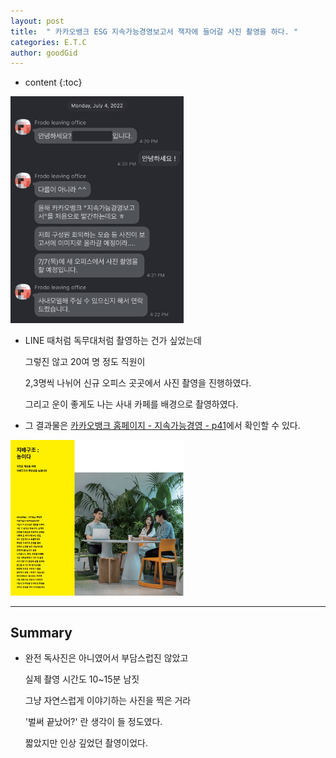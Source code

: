 ```yaml
---
layout: post
title:  " 카카오뱅크 ESG 지속가능경영보고서 책자에 들어갈 사진 촬영을 하다. "
categories: E.T.C
author: goodGid
---
```

* content
{:toc}

<img src="/assets/img/posts/Kakaobank-ESG-Book-Model_1.png" alt="" style="max-width: 55%;">

* LINE 때처럼 독무대처럼 촬영하는 건가 싶었는데

  그렇진 않고 20여 명 정도 직원이 
  
  2,3명씩 나뉘어 신규 오피스 곳곳에서 사진 촬영을 진행하였다.

  그리고 운이 좋게도 나는 사내 카페를 배경으로 촬영하였다.

* 그 결과물은 [카카오뱅크 홈페이지 - 지속가능경영 - p41](https://www.kakaobank.com/IR/Management/GovernanceReports/view/12755)에서 확인할 수 있다.



<img src="/assets/img/posts/Kakaobank-ESG-Book-Model_2.png" alt="" style="max-width: 55%;">

---

## Summary

* 완전 독사진은 아니였어서 부담스럽진 않았고

  실제 촬영 시간도 10~15분 남짓

  그냥 자연스럽게 이야기하는 사진을 찍은 거라 

  '벌써 끝났어?' 란 생각이 들 정도였다.

  짧았지만 인상 깊었던 촬영이었다.
